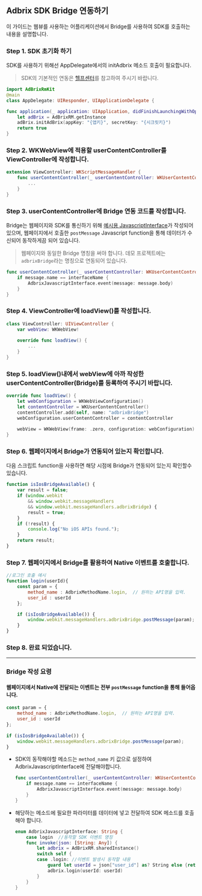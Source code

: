 ## Adbrix SDK Bridge 연동하기

이 가이드는 웹뷰를 사용하는 어플리케이션에서 Bridge를 사용하여 SDK를 호출하는 내용을 설명합니다. 

### Step 1. SDK 초기화 하기

SDK를 사용하기 위해선 AppDelegate에서의 initAdbrix 메소드 호출이 필요합니다.

> SDK의 기본적인 연동은 [헬프센터](https://help.dfinery.io/hc/ko/articles/900005450503-디파이너리-애드브릭스-연동하기-iOS-)를 참고하여 주시기 바랍니다.

```swift
import AdBrixRmKit
@main
class AppDelegate: UIResponder, UIApplicationDelegate {

func application(_ application: UIApplication, didFinishLaunchingWithOptions launchOptions: [UIApplication.LaunchOptionsKey: Any]?) -> Bool {
    let adBrix = AdBrixRM.getInstance
    adBrix.initAdBrix(appKey: "{앱키}", secretKey: "{시크릿키}")
    return true
}
```

### Step 2. WKWebView에 적용할 userContentController를 ViewController에 작성합니다. 

```swift
extension ViewController: WKScriptMessageHandler {
    func userContentController(_ userContentController: WKUserContentController, didReceive message: WKScriptMessage) {
        ...    
    }
}
```

### Step 3.  userContentController에 Bridge 연동 코드를 작성합니다.

Bridge는 웹페이지와 SDK를 통신하기 위해 [예시용 JavascriptInterface](file/AdbrixJavascriptInterface.swift)가 작성되어 있으며, 웹페이지에서 호출한 `postMessage`  Javascript function을 통해 데이터가 수신되어 동작하게끔 되어 있습니다.

> 웹페이지와 동일한 Bridge 명칭을 써야 합니다. 데모 프로젝트에는 `adbrixBridge`라는 명칭으로 연동되어 있습니다.

```swift
func userContentController(_ userContentController: WKUserContentController, didReceive message: WKScriptMessage) {
    if message.name == interfaceName {
        AdbrixJavascriptInterface.event(message: message.body)
    }
}
```

### Step 4. ViewController에 loadView()를 작성합니다.

```swift
class ViewController: UIViewController {
	var webView: WKWebView!
	
	override func loadView() {
		...
	}
}
```

### Step 5. loadView()내에서 webView에  아까 작성한userContentController(Bridge)를 등록하여 주시기 바랍니다.

```swift
override func loadView() {
	let webConfiguration = WKWebViewConfiguration()
    let contentController = WKUserContentController()
    contentController.add(self, name: "adbrixBridge")
    webConfiguration.userContentController = contentController
    
    webView = WKWebView(frame: .zero, configuration: webConfiguration)
}
```

### Step 6. 웹페이지에서 Bridge가 연동되어 있는지 확인합니다.

다음 스크립트 function을 사용하면 해당 시점에 Bridge가 연동되어 있는지 확인할수 있습니다.

```javascript
function isIosBridgeAvailable() {
    var result = false;
    if (window.webkit
        && window.webkit.messageHandlers
        && window.webkit.messageHandlers.adbrixBridge) {
        result = true;
    }
    if (!result) {
        console.log("No iOS APIs found.");
    }
    return result;
}
```

### Step 7. 웹페이지에서 Bridge를 활용하여 Native 이벤트를 호출합니다.

```javascript
//로그인 호출 예시
function login(userId){
    const param = {
        method_name : AdbrixMethodName.login,  // 원하는 API명을 입력.
        user_id : userId
    };

    if (isIosBridgeAvailable()) {
        window.webkit.messageHandlers.adbrixBridge.postMessage(param);
    }
}
```

### Step 8. 완료 되었습니다.

---

### Bridge 작성 요령

#### 웹페이지에서 Native에 전달되는 이벤트는 전부 `postMessage` function을 통해 들어옵니다. 

```javascript
const param = {
    method_name : AdbrixMethodName.login,  // 원하는 API명을 입력.
    user_id : userId
};
	
if (isIosBridgeAvailable()) {
	window.webkit.messageHandlers.adbrixBridge.postMessage(param);
}
```

- SDK의 동작해야할 메소드는 `method_name` 키 값으로 설정하여 AdbrixJavascriptInterface에 전달해야합니다.

	```swift
    func userContentController(_ userContentController: WKUserContentController, didReceive message: WKScriptMessage) {
        if message.name == interfaceName {
            AdbrixJavascriptInterface.event(message: message.body)
        }
    }
	```
	
- 해당하는 메소드에 필요한 파라미터를 데이터에 넣고 전달하여 SDK 메소드를 호출해야 합니다.

	```swift
	enum AdbrixJavascriptInterface: String {
		case login	//동작할 SDK 이벤트 명칭
		func invoke(json: [String: Any]) {
			let adbrix = AdBrixRM.sharedInstance()
			switch self {
			case .login: //이벤트 발생시 동작할 내용
	            guard let userId = json["user_id"] as? String else {return}
	            adbrix.login(userId: userId)
	        }
	    }
	}
	```
